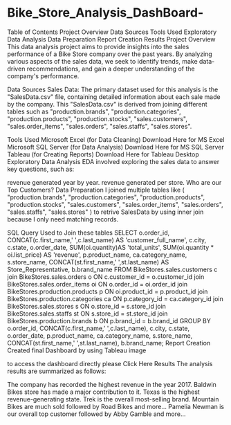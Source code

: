 # Bike_Store_Analysis_DashBoard-
Table of Contents
Project Overview
Data Sources
Tools Used
Exploratory Data Analysis
Data Preparation
Report Creation
Results
Project Overview
This data analysis project aims to provide insights into the sales performance of a Bike Store company over the past years. By analyzing various aspects of the sales data, we seek to identify trends, make data-driven recommendations, and gain a deeper understanding of the company's performance.

Data Sources
Sales Data: The primary dataset used for this analysis is the "SalesData.csv" file, containing detailed information about each sale made by the company. This "SalesData.csv" is derived from joining different tables such as "production.brands", "production.categories", "production.products", "production.stocks", "sales.customers", "sales.order_items", "sales.orders", "sales.staffs", "sales.stores".

Tools Used
Microsoft Excel (for Data Cleaning)
Download Here for MS Excel
Microsoft SQL Server (for Data Analysis)
Download Here for MS SQL Server
Tableau (for Creating Reports)
Download Here for Tableau Desktop
Exploratory Data Analysis
EDA involved exploring the sales data to answer key questions, such as:

revenue generated year by year.
revenue generated per store.
Who are our Top Customers?
Data Preparation
I joined multiple tables like ( "production.brands", "production.categories", "production.products", "production.stocks", "sales.customers", "sales.order_items", "sales.orders", "sales.staffs", "sales.stores" ) to retrive SalesData by using inner join because I only need matching records.

SQL Query Used to Join these tables
SELECT
	o.order_id,
	CONCAT(c.first_name,' ',c.last_name) AS 'customer_full_name',
	c.city,
	c.state,
	o.order_date,
	SUM(oi.quantity)AS 'total_units',
	SUM(oi.quantity * oi.list_price) AS 'revenue',
	p.product_name,
	ca.category_name,
	s.store_name,
	CONCAT(st.first_name,' ',st.last_name) AS Store_Representative,
	b.brand_name
FROM BikeStores.sales.customers c join BikeStores.sales.orders o
ON c.customer_id = o.customer_id join BikeStores.sales.order_items oi
ON o.order_id = oi.order_id join BikeStores.production.products p
ON oi.product_id = p.product_id join BikeStores.production.categories ca
ON p.category_id = ca.category_id join BikeStores.sales.stores s
ON o.store_id = s.store_id join BikeStores.sales.staffs st
ON s.store_id = st.store_id join BikeStores.production.brands b
ON p.brand_id = b.brand_id
GROUP BY
	o.order_id,
	CONCAT(c.first_name,' ',c.last_name),
	c.city,
	c.state,
	o.order_date,
	p.product_name,
	ca.category_name,
	s.store_name,
	CONCAT(st.first_name,' ',st.last_name),
	b.brand_name;
Report Creation
Created final Dashboard by using Tableau image

to access the dashboard directly please Click Here
Results
The analysis results are summarized as follows:

The company has recorded the highest revenue in the year 2017.
Baldwin Bikes store has made a major contribution to it.
Texas is the highest revenue-generating state.
Trek is the overall most-selling brand.
Mountain Bikes are much sold followed by Road Bikes and more...
Pamelia Newman is our overall top customer followed by Abby Gamble and more...
